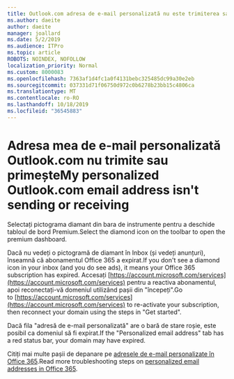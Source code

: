 ```yaml
---
title: Outlook.com adresa de e-mail personalizată nu este trimiterea sau primirea
ms.author: daeite
author: daeite
manager: joallard
ms.date: 5/2/2019
ms.audience: ITPro
ms.topic: article
ROBOTS: NOINDEX, NOFOLLOW
localization_priority: Normal
ms.custom: 8000083
ms.openlocfilehash: 7363af1d4fc1a0f4131bebc325485dc99a30e2eb
ms.sourcegitcommit: 037331d71f06750d972c0b6278b23bb15c4806ca
ms.translationtype: MT
ms.contentlocale: ro-RO
ms.lasthandoff: 10/18/2019
ms.locfileid: "36545883"
---
```

# <a name="my-personalized-outlookcom-email-address-isnt-sending-or-receiving"></a><span data-ttu-id="a871d-102">Adresa mea de e-mail personalizată Outlook.com nu trimite sau primește</span><span class="sxs-lookup"><span data-stu-id="a871d-102">My personalized Outlook.com email address isn't sending or receiving</span></span>

<span data-ttu-id="a871d-103">Selectați pictograma diamant din bara de instrumente pentru a deschide tabloul de bord Premium.</span><span class="sxs-lookup"><span data-stu-id="a871d-103">Select the diamond icon on the toolbar to open the premium dashboard.</span></span>

<span data-ttu-id="a871d-104">Dacă nu vedeți o pictogramă de diamant în Inbox (și vedeți anunțuri), înseamnă că abonamentul Office 365 a expirat.</span><span class="sxs-lookup"><span data-stu-id="a871d-104">If you don't see a diamond icon in your inbox (and you do see ads), it means your Office 365 subscription has expired.</span></span> <span data-ttu-id="a871d-105">Accesați [https://account.microsoft.com/services](https://account.microsoft.com/services) pentru a reactiva abonamentul, apoi reconectați-vă domeniul utilizând pașii din "începeți".</span><span class="sxs-lookup"><span data-stu-id="a871d-105">Go to [https://account.microsoft.com/services](https://account.microsoft.com/services) to re-activate your subscription, then reconnect your domain using the steps in "Get started".</span></span>

<span data-ttu-id="a871d-106">Dacă fila "adresă de e-mail personalizată" are o bară de stare roșie, este posibil ca domeniul să fi expirat.</span><span class="sxs-lookup"><span data-stu-id="a871d-106">If the "Personalized email address" tab has a red status bar, your domain may have expired.</span></span>

<span data-ttu-id="a871d-107">Citiți mai multe pașii de depanare pe [adresele de e-mail personalizate în Office 365](https://support.office.com/article/75416a58-b225-4c02-8c07-8979403b427b?wt.mc_id=Office_Outlook_com_Alchemy).</span><span class="sxs-lookup"><span data-stu-id="a871d-107">Read more troubleshooting steps on [personalized email addresses in Office 365](https://support.office.com/article/75416a58-b225-4c02-8c07-8979403b427b?wt.mc_id=Office_Outlook_com_Alchemy).</span></span>